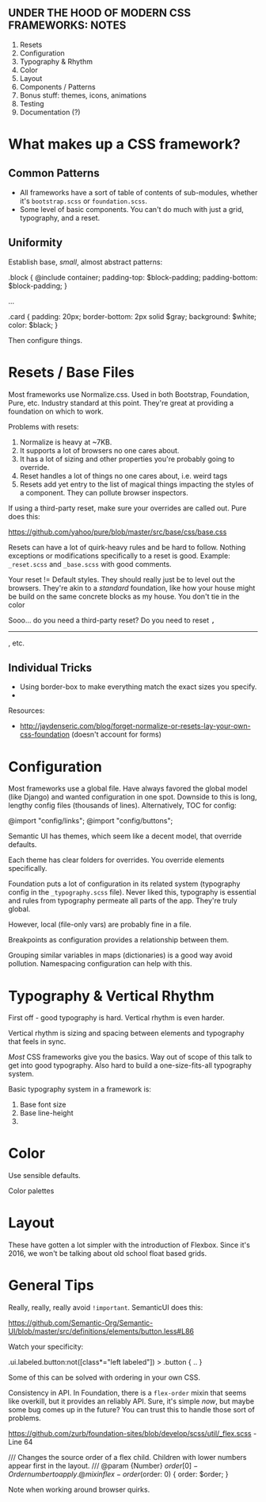 UNDER THE HOOD OF MODERN CSS FRAMEWORKS: NOTES
----------------------------------------------

1. Resets
2. Configuration
3. Typography & Rhythm
4. Color
5. Layout
6. Components / Patterns
7. Bonus stuff: themes, icons, animations
8. Testing
9. Documentation (?)

# What makes up a CSS framework?

## Common Patterns

* All frameworks have a sort of table of contents of sub-modules, whether it's `bootstrap.scss` or `foundation.scss`.
* Some level of basic components. You can't do much with just a grid, typography, and a reset.

## Uniformity

Establish base, *small*, almost abstract patterns:

.block {
  @include container;
  padding-top: $block-padding;
  padding-bottom: $block-padding;
}

...

.card {
  padding: 20px;
  border-bottom: 2px solid $gray;
  background: $white;
  color: $black;
}

Then configure things.

# Resets / Base Files

Most frameworks use Normalize.css. Used in both Bootstrap, Foundation, Pure, etc. Industry standard at this point. They're great at providing a foundation on which to work.

Problems with resets:

1. Normalize is heavy at ~7KB.
2. It supports a lot of browsers no one cares about.
3. It has a lot of sizing and other properties you're probably going to override.
4. Reset handles a lot of things no one cares about, i.e. weird tags
5. Resets add yet entry to the list of magical things impacting the styles of a component. They can pollute browser inspectors.

If using a third-party reset, make sure your overrides are called out. Pure does this:

https://github.com/yahoo/pure/blob/master/src/base/css/base.css

Resets can have a lot of quirk-heavy rules and be hard to follow. Nothing exceptions or modifications specifically to a reset is good. Example: `_reset.scss` and `_base.scss` with good comments.

Your reset != Default styles. They should really just be to level out the browsers. They're akin to a *standard* foundation, like how your house might be build on the same concrete blocks as my house. You don't tie in the color

Sooo... do you need a third-party reset? Do you need to reset <kbd>, <hr>, etc.

## Individual Tricks

* Using border-box to make everything match the exact sizes you specify.
*

Resources:

* http://jaydenseric.com/blog/forget-normalize-or-resets-lay-your-own-css-foundation (doesn't account for forms)

# Configuration

Most frameworks use a global file. Have always favored the global model (like Django) and wanted configuration in one spot. Downside to this is long, lengthy config files (thousands of lines). Alternatively, TOC for config:

@import "config/links";
@import "config/buttons";

Semantic UI has themes, which seem like a decent model, that override defaults.

Each theme has clear folders for overrides. You override elements specifically.

Foundation puts a lot of configuration in its related system (typography config in the `_typography.scss` file). Never liked this, typography is essential and rules from typography permeate all parts of the app. They're truly global.

However, local (file-only vars) are probably fine in a file.

Breakpoints as configuration provides a relationship between them.

Grouping similar variables in maps (dictionaries) is a good way avoid pollution. Namespacing configuration can help with this.

# Typography & Vertical Rhythm

First off - good typography is hard. Vertical rhythm is even harder.

Vertical rhythm is sizing and spacing between elements and typography that feels in sync.

*Most* CSS frameworks give you the basics. Way out of scope of this talk to get into good typography. Also hard to build a one-size-fits-all typography system.

Basic typography system in a framework is:

1. Base font size
2. Base line-height
3.


# Color

Use sensible defaults.

Color palettes

# Layout

These have gotten a lot simpler with the introduction of Flexbox. Since it's 2016, we won't be talking about old school float based grids.


# General Tips

Really, really, really avoid `!important`. SemanticUI does this:

https://github.com/Semantic-Org/Semantic-UI/blob/master/src/definitions/elements/button.less#L86

Watch your specificity:

.ui.labeled.button:not([class*="left labeled"]) > .button { .. }

Some of this can be solved with ordering in your own CSS.

Consistency in API. In Foundation, there is a `flex-order` mixin that seems like overkill, but it provides an reliably API. Sure, it's simple *now*, but maybe some bug comes up in the future? You can trust this to handle those sort of problems.

https://github.com/zurb/foundation-sites/blob/develop/scss/util/_flex.scss - Line 64

/// Changes the source order of a flex child. Children with lower numbers appear first in the layout.
/// @param {Number} $order [0] - Order number to apply.
@mixin flex-order($order: 0) {
  order: $order;
}

Note when working around browser quirks.
